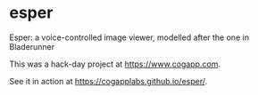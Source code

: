 # esper
Esper: a voice-controlled image viewer, modelled after the one in Bladerunner

This was a hack-day project at https://www.cogapp.com.

See it in action at https://cogapplabs.github.io/esper/.
